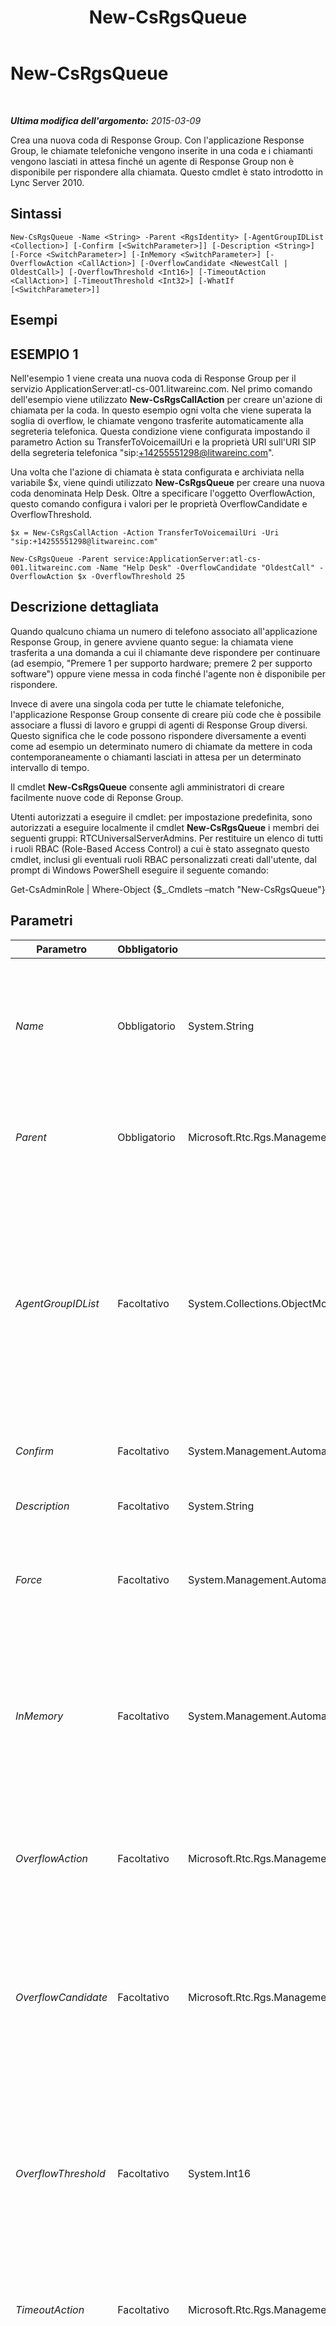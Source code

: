 ﻿---
title: New-CsRgsQueue
TOCTitle: New-CsRgsQueue
ms:assetid: e013533b-6845-44c6-ae5e-e75187b43181
ms:mtpsurl: https://technet.microsoft.com/it-it/library/Gg398989(v=OCS.15)
ms:contentKeyID: 49302229
ms.date: 08/24/2015
mtps_version: v=OCS.15
ms.translationtype: HT
---

# New-CsRgsQueue

 

_**Ultima modifica dell'argomento:** 2015-03-09_

Crea una nuova coda di Response Group. Con l'applicazione Response Group, le chiamate telefoniche vengono inserite in una coda e i chiamanti vengono lasciati in attesa finché un agente di Response Group non è disponibile per rispondere alla chiamata. Questo cmdlet è stato introdotto in Lync Server 2010.

## Sintassi

    New-CsRgsQueue -Name <String> -Parent <RgsIdentity> [-AgentGroupIDList <Collection>] [-Confirm [<SwitchParameter>]] [-Description <String>] [-Force <SwitchParameter>] [-InMemory <SwitchParameter>] [-OverflowAction <CallAction>] [-OverflowCandidate <NewestCall | OldestCall>] [-OverflowThreshold <Int16>] [-TimeoutAction <CallAction>] [-TimeoutThreshold <Int32>] [-WhatIf [<SwitchParameter>]]

## Esempi

## ESEMPIO 1

Nell'esempio 1 viene creata una nuova coda di Response Group per il servizio ApplicationServer:atl-cs-001.litwareinc.com. Nel primo comando dell'esempio viene utilizzato **New-CsRgsCallAction** per creare un'azione di chiamata per la coda. In questo esempio ogni volta che viene superata la soglia di overflow, le chiamate vengono trasferite automaticamente alla segreteria telefonica. Questa condizione viene configurata impostando il parametro Action su TransferToVoicemailUri e la proprietà URI sull'URI SIP della segreteria telefonica "sip:+14255551298@litwareinc.com".

Una volta che l'azione di chiamata è stata configurata e archiviata nella variabile $x, viene quindi utilizzato **New-CsRgsQueue** per creare una nuova coda denominata Help Desk. Oltre a specificare l'oggetto OverflowAction, questo comando configura i valori per le proprietà OverflowCandidate e OverflowThreshold.

    $x = New-CsRgsCallAction -Action TransferToVoicemailUri -Uri "sip:+14255551298@litwareinc.com"
    
    New-CsRgsQueue -Parent service:ApplicationServer:atl-cs-001.litwareinc.com -Name "Help Desk" -OverflowCandidate "OldestCall" -OverflowAction $x -OverflowThreshold 25

## Descrizione dettagliata

Quando qualcuno chiama un numero di telefono associato all'applicazione Response Group, in genere avviene quanto segue: la chiamata viene trasferita a una domanda a cui il chiamante deve rispondere per continuare (ad esempio, "Premere 1 per supporto hardware; premere 2 per supporto software") oppure viene messa in coda finché l'agente non è disponibile per rispondere.

Invece di avere una singola coda per tutte le chiamate telefoniche, l'applicazione Response Group consente di creare più code che è possibile associare a flussi di lavoro e gruppi di agenti di Response Group diversi. Questo significa che le code possono rispondere diversamente a eventi come ad esempio un determinato numero di chiamate da mettere in coda contemporaneamente o chiamanti lasciati in attesa per un determinato intervallo di tempo.

Il cmdlet **New-CsRgsQueue** consente agli amministratori di creare facilmente nuove code di Reponse Group.

Utenti autorizzati a eseguire il cmdlet: per impostazione predefinita, sono autorizzati a eseguire localmente il cmdlet **New-CsRgsQueue** i membri dei seguenti gruppi: RTCUniversalServerAdmins. Per restituire un elenco di tutti i ruoli RBAC (Role-Based Access Control) a cui è stato assegnato questo cmdlet, inclusi gli eventuali ruoli RBAC personalizzati creati dall'utente, dal prompt di Windows PowerShell eseguire il seguente comando:

Get-CsAdminRole | Where-Object {$\_.Cmdlets –match "New-CsRgsQueue"}

## Parametri


<table>
<colgroup>
<col style="width: 25%" />
<col style="width: 25%" />
<col style="width: 25%" />
<col style="width: 25%" />
</colgroup>
<thead>
<tr class="header">
<th>Parametro</th>
<th>Obbligatorio</th>
<th>Tipo</th>
<th>Descrizione</th>
</tr>
</thead>
<tbody>
<tr class="odd">
<td><p><em>Name</em></p></td>
<td><p>Obbligatorio</p></td>
<td><p>System.String</p></td>
<td><p>Nome univoco da assegnare alla coda. La combinazione della proprietà Parent e della proprietà Name consente di identificare in modo univoco le code di Response Group senza dover fare riferimento al relativo identificatore univoco globale (GUID).</p></td>
</tr>
<tr class="even">
<td><p><em>Parent</em></p></td>
<td><p>Obbligatorio</p></td>
<td><p>Microsoft.Rtc.Rgs.Management.RgsIdentity</p></td>
<td><p>Servizio in cui sarà ospitata la nuova coda. Ad esempio: -Parent &quot;service:ApplicationServer:atl-cs-001.litwareinc.com&quot;.</p></td>
</tr>
<tr class="odd">
<td><p><em>AgentGroupIDList</em></p></td>
<td><p>Facoltativo</p></td>
<td><p>System.Collections.ObjectModel.Collection</p></td>
<td><p>Identità dei gruppi di agenti di Response Group da aggiungere alla coda. Le identità dei gruppi di agenti possono essere recuperate utilizzando il cmdlet <strong>Get-CsRgsAgentGroup</strong>. Per informazioni dettagliate, vedere la sezione relativa agli esempi in questo argomento.</p>
<p>Se una chiamata viene instradata a una coda a cui non è assegnato alcun gruppo di agenti o a cui sono assegnati gruppi di agenti vuoti, la chiamata verrà disconnessa automaticamente.</p></td>
</tr>
<tr class="even">
<td><p><em>Confirm</em></p></td>
<td><p>Facoltativo</p></td>
<td><p>System.Management.Automation.SwitchParameter</p></td>
<td><p>Richiede la conferma prima di eseguire il comando.</p></td>
</tr>
<tr class="odd">
<td><p><em>Description</em></p></td>
<td><p>Facoltativo</p></td>
<td><p>System.String</p></td>
<td><p>Consente agli amministratori di fornire informazioni aggiuntive sulla coda di Response Group.</p></td>
</tr>
<tr class="even">
<td><p><em>Force</em></p></td>
<td><p>Facoltativo</p></td>
<td><p>System.Management.Automation.SwitchParameter</p></td>
<td><p>Consente di non visualizzare i messaggi relativi agli errori non irreversibili che possono verificarsi durante l'esecuzione del comando.</p></td>
</tr>
<tr class="odd">
<td><p><em>InMemory</em></p></td>
<td><p>Facoltativo</p></td>
<td><p>System.Management.Automation.SwitchParameter</p></td>
<td><p>Crea un riferimento a un oggetto senza eseguire realmente il commit dell'oggetto come modifica permanente. Se si assegna l'output del cmdlet chiamato con questo parametro a una variabile, è possibile apportare modifiche alle proprietà del riferimento all'oggetto e quindi eseguire il commit di queste modifiche chiamando il cmdlet Set- corrispondente.</p></td>
</tr>
<tr class="even">
<td><p><em>OverflowAction</em></p></td>
<td><p>Facoltativo</p></td>
<td><p>Microsoft.Rtc.Rgs.Management.WritableSettings.CallAction</p></td>
<td><p>Azione da eseguire se viene raggiunta la soglia di overflow. L'oggetto OverflowAction deve essere creato utilizzando il cmdlet <strong>New-CsRgsCallAction</strong>.</p></td>
</tr>
<tr class="odd">
<td><p><em>OverflowCandidate</em></p></td>
<td><p>Facoltativo</p></td>
<td><p>Microsoft.Rtc.Rgs.Management.WritableSettings.OverflowCandidate</p></td>
<td><p>Indica su quale chiamata agire quando si raggiunge la soglia di overflow. La proprietà OverflowCandidate deve essere impostata su uno dei seguenti valori:</p>
<p>NewestCall</p>
<p>OldestCall</p>
<p>Il valore predefinito è NewestCall.</p></td>
</tr>
<tr class="even">
<td><p><em>OverflowThreshold</em></p></td>
<td><p>Facoltativo</p></td>
<td><p>System.Int16</p></td>
<td><p>Numero di chiamate simultanee che possono restare in coda prima che venga attivata l'azione di overflow. L'OverflowThreshold può essere un valore intero compreso tra 0 e 1000 inclusi. Il valore predefinito è NULL, il che significa che in una coda può essere presente simultaneamente un numero illimitato di chiamate.</p></td>
</tr>
<tr class="odd">
<td><p><em>TimeoutAction</em></p></td>
<td><p>Facoltativo</p></td>
<td><p>Microsoft.Rtc.Rgs.Management.WritableSettings.CallAction</p></td>
<td><p>Azione da eseguire se viene raggiunta la soglia di timeout. L'oggetto TimeoutAction deve essere creato utilizzando il cmdlet <strong>New-CsRgsCallAction</strong>.</p></td>
</tr>
<tr class="even">
<td><p><em>TimeoutThreshold</em></p></td>
<td><p>Facoltativo</p></td>
<td><p>System.Int32</p></td>
<td><p>Quantità di tempo (in secondi) durante la quale una chiamata può restare nella coda prima che si verifichi il relativo timeout. A questo punto, il sistema eseguirà l'azione specificata dal parametro TimeoutAction.</p>
<p>La soglia di timeout può essere un valore intero compreso tra 10 e 65535 secondi (circa 18 ore) inclusi; il valore predefinito è NULL, il che significa che non c'è timeout relativo alla chiamata.</p></td>
</tr>
<tr class="odd">
<td><p><em>WhatIf</em></p></td>
<td><p>Facoltativo</p></td>
<td><p>System.Management.Automation.SwitchParameter</p></td>
<td><p>Descrive ciò che accadrebbe se si eseguisse il comando, senza eseguirlo realmente.</p></td>
</tr>
</tbody>
</table>


## Tipi di input

Nessuno. **New-CsRgsQueue** non accetta l'input da pipeline.

## Tipi restituiti

**New-CsRgsQueue** crea nuove istanze dell'oggetto Microsoft.Rtc.Rgs.Management.WritableSettings.Queue.

## Vedere anche

#### Ulteriori risorse

[Get-CsRgsQueue](get-csrgsqueue.md)  
[Remove-CsRgsQueue](remove-csrgsqueue.md)  
[Set-CsRgsQueue](set-csrgsqueue.md)

